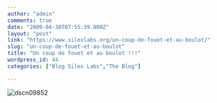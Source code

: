 ```yaml
---
author: "admin"
comments: true
date: "2009-04-30T07:55:39.000Z"
layout: "post"
link: "https://www.silexlabs.org/un-coup-de-fouet-et-au-boulot/"
slug: "un-coup-de-fouet-et-au-boulot"
title: "Un coup de fouet et au boulot !!!"
wordpress_id: 44
categories: ["Blog Silex Labs","The Blog"]

---
```

![dscn09852](http://www.silex-labs.com/the-blog/wp-content/uploads/2009/04/dscn09852-225x300.jpg)

